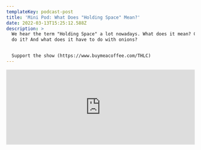 ```yaml
---
templateKey: podcast-post
title: 'Mini Pod: What Does "Holding Space" Mean?'
date: 2022-03-13T15:25:12.588Z
description: >
  We hear the term "Holding Space" a lot nowadays. What does it mean? Can anyone
  do it? And what does it have to do with onions? 


  Support the show (https://www.buymeacoffee.com/THLC)
---
```

<iframe src="https://www.buzzsprout.com/1903968/10119299-mini-pod-what-does-holding-space-mean?client_source=small_player&iframe=true" loading="lazy" width="100%" height="200" frameborder="0" scrolling="no" title='The Holistic Life Coach , Mini Pod: What Does "Holding Space" Mean?'></iframe>